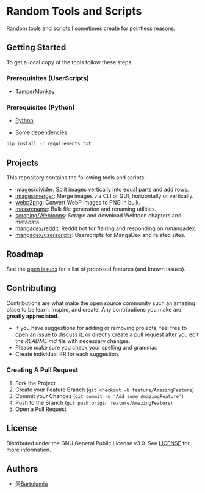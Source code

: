 
# Random Tools and Scripts

Random tools and scripts I sometimes create for pointless reasons.


## Getting Started

To get a local copy of the tools follow these steps.

### Prerequisites (UserScripts)

* [TamperMonkey](https://tampermonkey.net/)

### Prerequisites (Python)

* [Python](https://python.org/downloads/)

* Some dependencies

```sh
pip install -r requirements.txt
```
## Projects

This repository contains the following tools and scripts:

- [images/divider](images/divider/README.md): Split images vertically into equal parts and add rows.
- [images/merger](images/merger/README.md): Merge images via CLI or GUI, horizontally or vertically.
- [webp2png](webp2png/README.md): Convert WebP images to PNG in bulk.
- [massrename](massrename/README.md): Bulk file generation and renaming utilities.
- [scraping/Webtoons](scraping/Webtoons/README.md): Scrape and download Webtoon chapters and metadata.
- [mangadex/reddit](mangadex/reddit/README.md): Reddit bot for flairing and responding on r/mangadex.
- [mangadex/userscripts](mangadex/userscripts/README.md): Userscripts for MangaDex and related sites.

## Roadmap

See the [open issues](https://github.com/Bartolumiu/random-tools/issues) for a list of proposed features (and known issues).

## Contributing

Contributions are what make the open source community such an amazing place to be learn, inspire, and create. Any contributions you make are **greatly appreciated**.
* If you have suggestions for adding or removing projects, feel free to [open an issue](https://github.com/Bartolumiu/random-tools/issues/new) to discuss it, or directly create a pull request after you edit the *README.md* file with necessary changes.
* Please make sure you check your spelling and grammar.
* Create individual PR for each suggestion.

### Creating A Pull Request

1. Fork the Project
2. Create your Feature Branch (`git checkout -b feature/AmazingFeature`)
3. Commit your Changes (`git commit -m 'Add some AmazingFeature'`)
4. Push to the Branch (`git push origin feature/AmazingFeature`)
5. Open a Pull Request


## License

Distributed under the GNU General Public License v3.0. See [LICENSE](https://github.com/Bartolumiu/random-tools/blob/main/LICENSE) for more information.


## Authors

- [@Bartolumiu](https://www.github.com/Bartolumiu)
